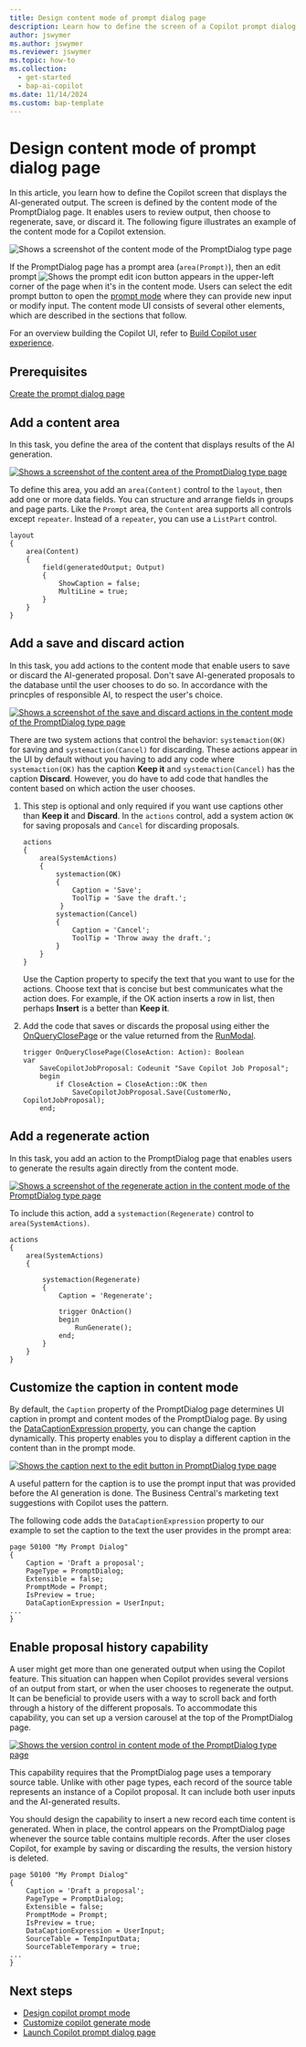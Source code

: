 ```yaml
---
title: Design content mode of prompt dialog page
description: Learn how to define the screen of a Copilot prompt dialog page that displays the AI-generated output.
author: jswymer
ms.author: jswymer
ms.reviewer: jswymer
ms.topic: how-to
ms.collection:
  - get-started
  - bap-ai-copilot
ms.date: 11/14/2024
ms.custom: bap-template 
---
```


# Design content mode of prompt dialog page

In this article, you learn how to define the Copilot screen that displays the AI-generated output. The screen is defined by the content mode of the PromptDialog page. It enables users to review output, then choose to regenerate, save, or discard it. The following figure illustrates an example of the content mode for a Copilot extension.

![Shows a screenshot of the content mode of the PromptDialog type page](media/promptdialog-content-mode.svg)

If the PromptDialog page has a prompt area (`area(Prompt)`), then an edit prompt ![Shows the prompt edit icon](media/prompt-edit.png) button appears in the upper-left corner of the page when it's in the content mode. Users can select the edit prompt button to open the [prompt mode](copilot-design-prompt-mode.md) where they can provide new input or modify input. The content mode UI consists of several other elements, which are described in the sections that follow.

For an overview building the Copilot UI, refer to [Build Copilot user experience](ai-build-experience.md).

## Prerequisites

[Create the prompt dialog page](copilot-create-promptdialog.md)

## Add a content area

In this task, you define the area of the content that displays results of the AI generation.

[![Shows a screenshot of the content area  of the PromptDialog type page](media/promptdialog-content-mode-output-area.svg)](media/promptdialog-content-mode-output-area.svg#lightbox)

To define this area, you add an `area(Content)` control to the `layout`, then add one or more data fields. You can structure and arrange fields in groups and page parts. Like the `Prompt` area, the `Content` area supports all controls except  `repeater`. Instead of a `repeater`, you can use a `ListPart` control.

```al
layout
{
    area(Content)
    {
        field(generatedOutput; Output)
        {
            ShowCaption = false;
            MultiLine = true;
        }
    }
}
```

## Add a save and discard action

In this task, you add actions to the content mode that enable users to save or discard the AI-generated proposal. Don't save AI-generated proposals to the database until the user chooses to do so. In accordance with the princples of responsible AI, to respect the user's choice.

[![Shows a screenshot of the save and discard actions in the content mode of the PromptDialog type page](media/promptdialog-content-mode-save.svg)](media/promptdialog-content-mode-save.svg#lightbox)

There are two system actions that control the behavior: `systemaction(OK)` for saving and `systemaction(Cancel)` for discarding. These actions appear in the UI by default without you having to add any code where `systemaction(OK)` has the caption **Keep it** and `systemaction(Cancel)` has the caption **Discard**. However, you do have to add code that handles the content based on which action the user chooses. 

1. This step is optional and only required if you want use captions other than **Keep it** and **Discard**. In the `actions` control, add a system action `OK` for saving proposals and `Cancel` for discarding proposals.

    ```al
    actions
    {
        area(SystemActions)
        {
            systemaction(OK)
            {
                Caption = 'Save';
                ToolTip = 'Save the draft.';
             }
            systemaction(Cancel)
            {
                Caption = 'Cancel';
                ToolTip = 'Throw away the draft.';
            }
        }
    }
    ```

    Use the Caption property to specify the text that you want to use for the actions. Choose text that is concise but best communicates what the action does. For example, if the OK action inserts a row in list, then perhaps **Insert** is a better than **Keep it**. 

1. Add the code that saves or discards the proposal using either the [OnQueryClosePage](triggers-auto/page/devenv-onqueryclosepage-page-trigger.md) or the value returned from the [RunModal](methods-auto/page/page-runmodal--method.md).

    ```al
    trigger OnQueryClosePage(CloseAction: Action): Boolean
    var
        SaveCopilotJobProposal: Codeunit "Save Copilot Job Proposal";
        begin
            if CloseAction = CloseAction::OK then
                SaveCopilotJobProposal.Save(CustomerNo, CopilotJobProposal);
        end;
    ```

## Add a regenerate action

In this task, you add an action to the PromptDialog page that enables users to generate the results again directly from the content mode.

[![Shows a screenshot of the regenerate action in the content mode of the PromptDialog type page](media/promptdialog-content-mode-regen.svg)](media/promptdialog-content-mode-regen.svg#lightbox)

To include this action, add a `systemaction(Regenerate)` control to `area(SystemActions)`.

```al
actions
{
    area(SystemActions)
    {

        systemaction(Regenerate)
        {
            Caption = 'Regenerate';

            trigger OnAction()
            begin
                RunGenerate();
            end;
        }
    }
}

```

## Customize the caption in content mode

By default, the `Caption` property of the PromptDialog page determines UI caption in prompt and content modes of the PromptDialog page. By using the [DataCaptionExpression property](properties/devenv-datacaptionexpression-property.md), you can change the caption dynamically. This property enables you to display a different caption in the content than in the prompt mode.

[![Shows the caption next to the edit button in PromptDialog type page](media/promptdialog-content-mode-caption.svg)](media/promptdialog-content-mode-caption.svg#lightbox)

A useful pattern for the caption is to use the prompt input that was provided before the AI generation is done. The Business Central's marketing text suggestions with Copilot uses the pattern.

The following code adds the `DataCaptionExpression` property to our example to set the caption to the text the user provides in the prompt area:

```al
page 50100 "My Prompt Dialog"
{
    Caption = 'Draft a proposal';
    PageType = PromptDialog;
    Extensible = false;
    PromptMode = Prompt;
    IsPreview = true;
    DataCaptionExpression = UserInput;
...
}
```

## Enable proposal history capability

A user might get more than one generated output when using the Copilot feature. This situation can happen when Copilot provides several versions of an output from start, or when the user chooses to regenerate the output. It can be beneficial to provide users with a way to scroll back and forth through a history of the different proposals. To accommodate this capability, you can set up a version carousel at the top of the PromptDialog page.

[![Shows the version control in content mode of the PromptDialog type page](media/promptdialog-content-mode-versions.svg)](media/promptdialog-content-mode-versions.svg#lightbox)

This capability requires that the PromptDialog page uses a temporary source table. Unlike with other page types, each record of the source table represents an instance of a Copilot proposal. It can include both user inputs and the AI-generated results.

You should design the capability to insert a new record each time content is generated. When in place, the control appears on the PromptDialog page whenever the source table contains multiple records. After the user closes Copilot, for example by saving or discarding the results, the version history is deleted.

```al
page 50100 "My Prompt Dialog"
{
    Caption = 'Draft a proposal';
    PageType = PromptDialog;
    Extensible = false;
    PromptMode = Prompt;
    IsPreview = true;
    DataCaptionExpression = UserInput;
    SourceTable = TempInputData;
    SourceTableTemporary = true;
...
}
```  

## Next steps

- [Design copilot prompt mode](copilot-design-prompt-mode.md)
- [Customize copilot generate mode](copilot-customize-generate-mode.md)
- [Launch Copilot prompt dialog page](devenv-page-prompting-floating-actionbar.md)
